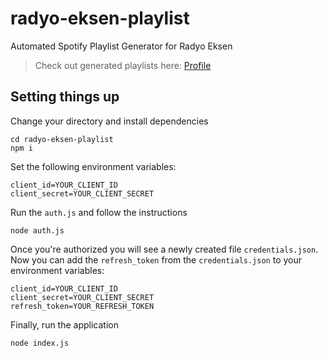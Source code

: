 # radyo-eksen-playlist
Automated Spotify Playlist Generator for Radyo Eksen

> Check out generated playlists here:
[Profile](https://open.spotify.com/user/31v5bbakuh7445bhsw7cqknesad4/playlists)

## Setting things up
Change your directory and install dependencies
```
cd radyo-eksen-playlist
npm i
```

Set the following environment variables:
```
client_id=YOUR_CLIENT_ID
client_secret=YOUR_CLIENT_SECRET
```

Run the `auth.js` and follow the instructions
```
node auth.js
```

Once you're authorized you will see a newly created file `credentials.json`. Now you can add the `refresh_token` from the `credentials.json` to your environment variables:
```
client_id=YOUR_CLIENT_ID
client_secret=YOUR_CLIENT_SECRET
refresh_token=YOUR_REFRESH_TOKEN
```

Finally, run the application
```
node index.js
```